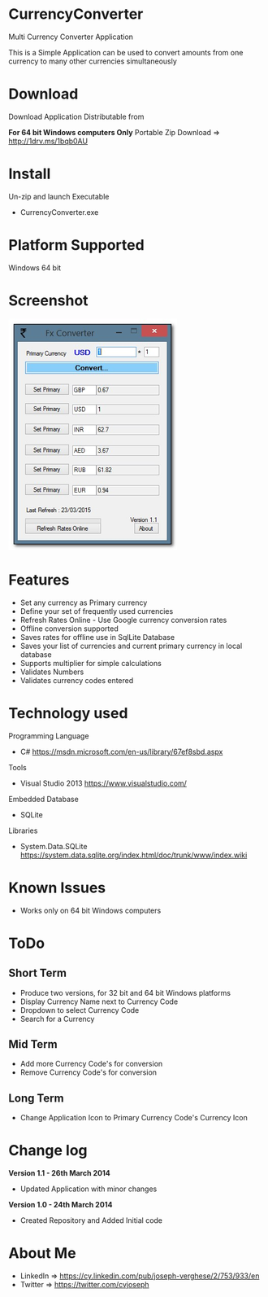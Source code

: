 # CurrencyConverter
Multi Currency Converter Application

This is a Simple Application can be used to convert amounts from one currency to many other currencies simultaneously

Download
============

Download Application Distributable from

**For 64 bit Windows computers Only**
Portable Zip Download => http://1drv.ms/1bqb0AU


Install
============
Un-zip and launch Executable 
- CurrencyConverter.exe


Platform Supported
============
Windows 64 bit


Screenshot
============
![Application Screenshot](https://github.com/cvjoseph/CurrencyConverter/blob/master/Screenshot1.jpg "Application Screenshot")

Features
============
- Set any currency as Primary currency
- Define your set of frequently used currencies 
- Refresh Rates Online - Use Google currency conversion rates
- Offline conversion supported
- Saves rates for offline use in SqlLite Database
- Saves your list of currencies and current primary currency in local database
- Supports multiplier for simple calculations 
- Validates Numbers
- Validates currency codes entered

Technology used
============

Programming Language
- C#
  https://msdn.microsoft.com/en-us/library/67ef8sbd.aspx

Tools
- Visual Studio 2013
  https://www.visualstudio.com/

Embedded Database
- SQLite 

Libraries
- System.Data.SQLite 
  https://system.data.sqlite.org/index.html/doc/trunk/www/index.wiki

Known Issues
============
- Works only on 64 bit Windows computers


ToDo
============

Short Term
------------
- Produce two versions, for 32 bit and 64 bit Windows platforms
- Display Currency Name next to Currency Code
- Dropdown to select Currency Code
- Search for a Currency

Mid Term
------------
- Add more Currency Code's for conversion
- Remove Currency Code's for conversion

Long Term
------------
- Change Application Icon to Primary Currency Code's Currency Icon


Change log
============

**Version 1.1 - 26th March 2014**
- Updated Application with minor changes

**Version 1.0 - 24th March 2014**
- Created Repository and Added Initial code


About Me
============
- LinkedIn => https://cy.linkedin.com/pub/joseph-verghese/2/753/933/en
- Twitter => https://twitter.com/cvjoseph

